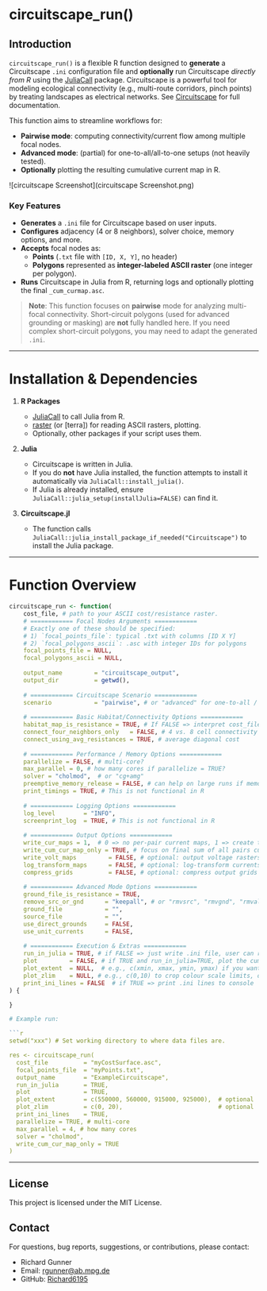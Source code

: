 # circuitscape_run()

## Introduction

`circuitscape_run()` is a flexible R function designed to **generate** a Circuitscape `.ini` configuration file and **optionally** run Circuitscape *directly from R* using the [JuliaCall](https://cran.r-project.org/package=JuliaCall) package. Circuitscape is a powerful tool for modeling ecological connectivity (e.g., multi-route corridors, pinch points) by treating landscapes as electrical networks. See [Circuitscape](https://docs.circuitscape.org/Circuitscape.jl/latest/) for full documentation.

This function aims to streamline workflows for:
- **Pairwise mode**: computing connectivity/current flow among multiple focal nodes.
- **Advanced mode**: (partial) for one-to-all/all-to-one setups (not heavily tested).
- **Optionally** plotting the resulting cumulative current map in R.

![circuitscape Screenshot](circuitscape Screenshot.png)

### Key Features

- **Generates** a `.ini` file for Circuitscape based on user inputs.
- **Configures** adjacency (4 or 8 neighbors), solver choice, memory options, and more.
- **Accepts** focal nodes as:
  - **Points** (`.txt` file with `[ID, X, Y]`, no header)
  - **Polygons** represented as **integer-labeled ASCII raster** (one integer per polygon).
- **Runs** Circuitscape in Julia from R, returning logs and optionally plotting the final `_cum_curmap.asc`.

> **Note**: This function focuses on **pairwise** mode for analyzing multi-focal connectivity. Short-circuit polygons (used for advanced grounding or masking) are **not** fully handled here. If you need complex short-circuit polygons, you may need to adapt the generated `.ini`.

---

# Installation & Dependencies

1. **R Packages**  
   - [JuliaCall](https://cran.r-project.org/package=JuliaCall) to call Julia from R.  
   - [raster](https://cran.r-project.org/package=raster) (or [terra]) for reading ASCII rasters, plotting.  
   - Optionally, other packages if your script uses them.

2. **Julia**  
   - Circuitscape is written in Julia.  
   - If you do **not** have Julia installed, the function attempts to install it automatically via `JuliaCall::install_julia()`.  
   - If Julia is already installed, ensure `JuliaCall::julia_setup(installJulia=FALSE)` can find it.

3. **Circuitscape.jl**  
   - The function calls `JuliaCall::julia_install_package_if_needed("Circuitscape")` to install the Julia package.

---

# Function Overview

```r
circuitscape_run <- function(
    cost_file, # path to your ASCII cost/resistance raster.
    # ============ Focal Nodes Arguments ============
    # Exactly one of these should be specified:
    # 1) `focal_points_file`: typical .txt with columns [ID X Y]
    # 2) `focal_polygons_ascii`: .asc with integer IDs for polygons
    focal_points_file = NULL,
    focal_polygons_ascii = NULL,
    
    output_name         = "circuitscape_output",
    output_dir          = getwd(),
    
    # ============ Circuitscape Scenario ============
    scenario            = "pairwise", # or "advanced" for one-to-all / all-to-one modes (though these features have not been tested)
    
    # ============ Basic Habitat/Connectivity Options ============
    habitat_map_is_resistance = TRUE, # If FALSE => interpret cost_file as conductance
    connect_four_neighbors_only   = FALSE, # 4 vs. 8 cell connectivity
    connect_using_avg_resistances = TRUE, # average diagonal cost
    
    # ============ Performance / Memory Options ============
    parallelize = FALSE, # multi-core?
    max_parallel = 0, # how many cores if parallelize = TRUE?
    solver = "cholmod",  # or "cg+amg"
    preemptive_memory_release = FALSE, # can help on large runs if memory-limited
    print_timings = TRUE, # This is not functional in R
    
    # ============ Logging Options ============
    log_level        = "INFO",
    screenprint_log  = TRUE, # This is not functional in R
    
    # ============ Output Options ============
    write_cur_maps = 1,  # 0 => no per-pair current maps, 1 => create them
    write_cum_cur_map_only = TRUE, # focus on final sum of all pairs current map, not all pairs as separate maps as well
    write_volt_maps         = FALSE, # optional: output voltage rasters
    log_transform_maps      = FALSE, # optional: log-transform currents
    compress_grids          = FALSE, # optional: compress output grids
    
    # ============ Advanced Mode Options ============
    ground_file_is_resistance = TRUE,
    remove_src_or_gnd      = "keepall", # or "rmvsrc", "rmvgnd", "rmvall"
    ground_file            = "",
    source_file            = "",
    use_direct_grounds     = FALSE,
    use_unit_currents      = FALSE,
    
    # ============ Execution & Extras ============
    run_in_julia = TRUE, # if FALSE => just write .ini file, user can run manually
    plot         = FALSE, # if TRUE and run_in_julia=TRUE, plot the cum_cur_map
    plot_extent  = NULL,  # e.g., c(xmin, xmax, ymin, ymax) if you want to crop
    plot_zlim    = NULL, # e.g., c(0,10) to crop colour scale limits, or leave NULL
    print_ini_lines = FALSE  # if TRUE => print .ini lines to console
) {

}

# Example run:

```r
setwd("xxx") # Set working directory to where data files are.

res <- circuitscape_run(
  cost_file          = "myCostSurface.asc",
  focal_points_file  = "myPoints.txt",
  output_name        = "ExampleCircuitscape",
  run_in_julia       = TRUE,
  plot               = TRUE,
  plot_extent        = c(550000, 560000, 915000, 925000),  # optional
  plot_zlim          = c(0, 20),                           # optional
  print_ini_lines    = TRUE,
  parallelize = TRUE, # multi-core
  max_parallel = 4, # how many cores
  solver = "cholmod",
  write_cum_cur_map_only = TRUE
)
```

---

## License

This project is licensed under the MIT License.

## Contact

For questions, bug reports, suggestions, or contributions, please contact:
- Richard Gunner
- Email: rgunner@ab.mpg.de
- GitHub: [Richard6195](https://github.com/Richard6195)

